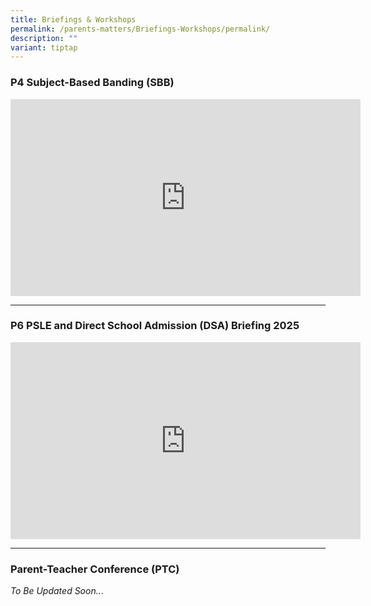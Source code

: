 ```yaml
---
title: Briefings & Workshops
permalink: /parents-matters/Briefings-Workshops/permalink/
description: ""
variant: tiptap
---
```

<h3><strong>P4 Subject-Based Banding (SBB)</strong></h3>
<div class="iframe-wrapper">
<iframe height="315" width="560" allowfullscreen="true" frameborder="0" src="https://www.youtube.com/embed/FTQwfiC-7fI"></iframe>
</div>
<hr>
<h3><strong>P6 PSLE and Direct School Admission (DSA) Briefing 2025</strong></h3>
<div class="iframe-wrapper">
<iframe height="315" width="560" allowfullscreen="true" frameborder="0" src="https://www.youtube.com/embed/DROfyZ-G5yc?si=RY_-Dqem8Z2qqAXt"></iframe>
</div>
<hr>
<h3><strong>Parent-Teacher Conference (PTC)</strong></h3>
<p><em>To Be Updated Soon..</em>.</p>